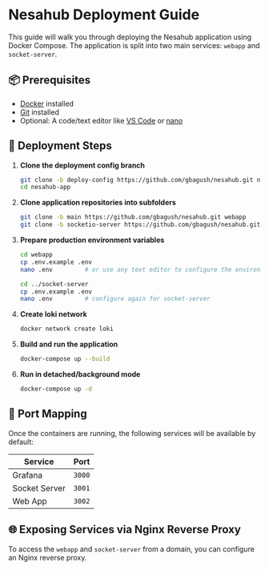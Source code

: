 # Nesahub Deployment Guide

This guide will walk you through deploying the Nesahub application using Docker Compose. The application is split into two main services: `webapp` and `socket-server`.

## 📦 Prerequisites

- [Docker](https://docs.docker.com/get-docker/) installed
- [Git](https://git-scm.com/downloads) installed
- Optional: A code/text editor like [VS Code](https://code.visualstudio.com/) or [nano](https://www.nano-editor.org/)

## 🚀 Deployment Steps

1.  **Clone the deployment config branch**

    ```bash
    git clone -b deploy-config https://github.com/gbagush/nesahub.git nesahub-app
    cd nesahub-app
    ```

2.  **Clone application repositories into subfolders**

    ```bash
    git clone -b main https://github.com/gbagush/nesahub.git webapp
    git clone -b socketio-server https://github.com/gbagush/nesahub.git socket-server
    ```

3.  **Prepare production environment variables**

    ```bash
    cd webapp
    cp .env.example .env
    nano .env         # or use any text editor to configure the environment

    cd ../socket-server
    cp .env.example .env
    nano .env         # configure again for socket-server
    ```

4.  **Create loki network**

    ```bash
    docker network create loki
    ```

5.  **Build and run the application**

    ```bash
    docker-compose up --build
    ```

6.  **Run in detached/background mode**
    ```bash
    docker-compose up -d
    ```

## 🔌 Port Mapping

Once the containers are running, the following services will be available by default:

| Service       | Port   |
| ------------- | ------ |
| Grafana       | `3000` |
| Socket Server | `3001` |
| Web App       | `3002` |

## 🌐 Exposing Services via Nginx Reverse Proxy

To access the `webapp` and `socket-server` from a domain, you can configure an Nginx reverse proxy.
